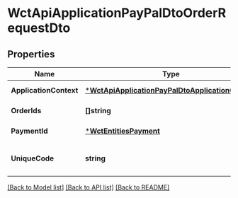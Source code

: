 # WctApiApplicationPayPalDtoOrderRequestDto

## Properties
Name | Type | Description | Notes
------------ | ------------- | ------------- | -------------
**ApplicationContext** | [***WctApiApplicationPayPalDtoApplicationContext**](WCT.Api.Application.PayPal.Dto.ApplicationContext.md) |  | [default to null]
**OrderIds** | **[]string** | 支付订单Id | [default to null]
**PaymentId** | [***WctEntitiesPayment**](WCT.Entities.Payment.md) |  | [default to null]
**UniqueCode** | **string** | 钱包支付校验码-参考以前 | [optional] [default to null]

[[Back to Model list]](../README.md#documentation-for-models) [[Back to API list]](../README.md#documentation-for-api-endpoints) [[Back to README]](../README.md)

